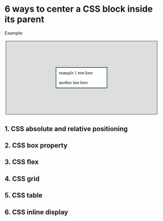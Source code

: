 # 6 ways to center a CSS block inside its parent
Example:

![css-center-block](https://github.com/girls-incode/css-center-align-blocks/blob/master/css-align-block-vertical-horizontal-2.jpg "css center block")
## 1. CSS absolute and relative positioning
## 2. CSS box property
## 3. CSS flex
## 4. CSS grid
## 5. CSS table
## 6. CSS inline display
